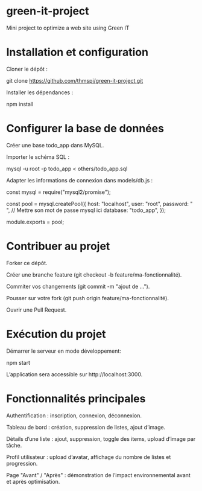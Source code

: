 # green-it-project
Mini project to optimize a web site using Green IT

# Installation et configuration

Cloner le dépôt :

git clone https://github.com/thmspi/green-it-project.git

Installer les dépendances :

npm install

# Configurer la base de données

Créer une base todo_app dans MySQL.

Importer le schéma SQL :

mysql -u root -p todo_app < others/todo_app.sql

Adapter les informations de connexion dans models/db.js :

const mysql = require("mysql2/promise");

const pool = mysql.createPool({
  host: "localhost",
  user: "root",
  password: " ", // Mettre son mot de passe mysql ici
  database: "todo_app",
});

module.exports = pool;

# Contribuer au projet

Forker ce dépôt.

Créer une branche feature (git checkout -b feature/ma-fonctionnalité).

Commiter vos changements (git commit -m "ajout de ...").

Pousser sur votre fork (git push origin feature/ma-fonctionnalité).

Ouvrir une Pull Request.

# Exécution du projet

Démarrer le serveur en mode développement:

npm start

L’application sera accessible sur http://localhost:3000.

# Fonctionnalités principales

Authentification : inscription, connexion, déconnexion.

Tableau de bord : création, suppression de listes, ajout d’image.

Détails d’une liste : ajout, suppression, toggle des items, upload d’image par tâche.

Profil utilisateur : upload d’avatar, affichage du nombre de listes et progression.

Page "Avant" / "Après" : démonstration de l’impact environnemental avant et après optimisation.


